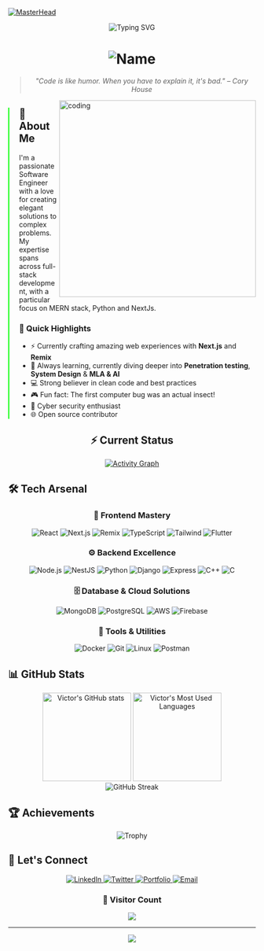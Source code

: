 [![MasterHead](https://user-images.githubusercontent.com/113350806/236842414-18101a37-92f5-4de7-a46d-eeaca6e16cbd.gif)](https://github.com/vkhydras)

<div align="center">
  <img src="https://readme-typing-svg.demolab.com?font=Fira+Code&pause=1000&color=00FF00&random=false&width=435&lines=⚡+Full+Stack+Software+Engineer+⚡;🔮+Problem+Solver+%7C+Creative+Thinker+🔮;🚀+MERN+Stack+%7C+Python+%7C+NextJs+%7C+Remix+🚀" alt="Typing SVG" />
</div>

<h1 align="center">
  <img src="https://readme-typing-svg.demolab.com?font=Fira+Code&weight=600&size=35&duration=4000&pause=1000&color=00FF00&background=00000000&multiline=true&repeat=false&random=false&width=600&height=80&lines=👋+Hello+World%2C+I%27m+Victor+Kimaru" alt="Name" />
</h1>

<div align="center">
  
> *"Code is like humor. When you have to explain it, it's bad." – Cory House*

</div>

<div>
  <img align="right" alt="coding" width="400" src="https://cdn.dribbble.com/users/1162077/screenshots/3848914/programmer.gif">
</div>

<div align="left" style="border-left: 2px solid #00FF00; padding-left: 20px;">

## 🚀 About Me
I'm a passionate Software Engineer with a love for creating elegant solutions to complex problems. My expertise spans across full-stack development, with a particular focus on MERN stack, Python and NextJs.

### 🎯 Quick Highlights
- ⚡ Currently crafting amazing web experiences with **Next.js** and **Remix**
- 🌱 Always learning, currently diving deeper into **Penetration testing**, **System Design** & **MLA & AI**
- 💻 Strong believer in clean code and best practices
- 🎮 Fun fact: The first computer bug was an actual insect!
- 🔐 Cyber security enthusiast
- 🌐 Open source contributor

</div>

<div align="center">
  
## ⚡ Current Status

[![Activity Graph](https://github-readme-activity-graph.vercel.app/graph?username=vkhydras&theme=github-compact&height=300&area=true&hide_border=true&custom_title=Contribution%20Graph&line=00FF00&point=00FF00&area_color=00FF00&bg_color=0D1117)](https://github.com/vkhydras/github-readme-activity-graph)

</div>

## 🛠️ Tech Arsenal

<div align="center">

### 🎨 Frontend Mastery
![React](https://img.shields.io/badge/-React-000000?style=for-the-badge&logo=react&logoColor=00FF00)
![Next.js](https://img.shields.io/badge/-Next.js-000000?style=for-the-badge&logo=next.js&logoColor=00FF00)
![Remix](https://img.shields.io/badge/-Remix-000000?style=for-the-badge&logo=remix&logoColor=00FF00)
![TypeScript](https://img.shields.io/badge/-TypeScript-000000?style=for-the-badge&logo=typescript&logoColor=00FF00)
![Tailwind](https://img.shields.io/badge/-Tailwind-000000?style=for-the-badge&logo=tailwind-css&logoColor=00FF00)
![Flutter](https://img.shields.io/badge/-Flutter-000000?style=for-the-badge&logo=flutter&logoColor=00FF00)

### ⚙️ Backend Excellence
![Node.js](https://img.shields.io/badge/-Node.js-000000?style=for-the-badge&logo=node.js&logoColor=00FF00)
![NestJS](https://img.shields.io/badge/-NestJS-000000?style=for-the-badge&logo=nestjs&logoColor=00FF00)
![Python](https://img.shields.io/badge/-Python-000000?style=for-the-badge&logo=python&logoColor=00FF00)
![Django](https://img.shields.io/badge/-Django-000000?style=for-the-badge&logo=django&logoColor=00FF00)
![Express](https://img.shields.io/badge/-Express-000000?style=for-the-badge&logo=express&logoColor=00FF00)
![C++](https://img.shields.io/badge/-C++-000000?style=for-the-badge&logo=c%2B%2B&logoColor=00FF00)
![C](https://img.shields.io/badge/-C-000000?style=for-the-badge&logo=c&logoColor=00FF00)

### 🗄️ Database & Cloud Solutions
![MongoDB](https://img.shields.io/badge/-MongoDB-000000?style=for-the-badge&logo=mongodb&logoColor=00FF00)
![PostgreSQL](https://img.shields.io/badge/-PostgreSQL-000000?style=for-the-badge&logo=postgresql&logoColor=00FF00)
![AWS](https://img.shields.io/badge/-AWS-000000?style=for-the-badge&logo=amazon-aws&logoColor=00FF00)
![Firebase](https://img.shields.io/badge/-Firebase-000000?style=for-the-badge&logo=firebase&logoColor=00FF00)

### 🔧 Tools & Utilities
![Docker](https://img.shields.io/badge/-Docker-000000?style=for-the-badge&logo=docker&logoColor=00FF00)
![Git](https://img.shields.io/badge/-Git-000000?style=for-the-badge&logo=git&logoColor=00FF00)
![Linux](https://img.shields.io/badge/-Linux-000000?style=for-the-badge&logo=linux&logoColor=00FF00)
![Postman](https://img.shields.io/badge/-Postman-000000?style=for-the-badge&logo=postman&logoColor=00FF00)

</div>

## 📊 GitHub Stats

<div align="center">
  <img height="180em" src="https://github-readme-stats.vercel.app/api?username=vkhydras&show_icons=true&theme=merko&bg_color=000000&border_color=00FF00&icon_color=00FF00&title_color=00FF00&text_color=00FF00" alt="Victor's GitHub stats" />
  <img height="180em" src="https://github-readme-stats.vercel.app/api/top-langs/?username=vkhydras&layout=compact&theme=merko&bg_color=000000&border_color=00FF00&title_color=00FF00&text_color=00FF00" alt="Victor's Most Used Languages" />
</div>

<div align="center">
  <img src="https://github-readme-streak-stats.herokuapp.com/?user=vkhydras&theme=merko&background=000000&border=00FF00&stroke=00FF00&ring=00FF00&fire=00FF00&currStreakNum=00FF00&sideNums=00FF00&currStreakLabel=00FF00&sideLabels=00FF00&dates=00FF00" alt="GitHub Streak" />
</div>

## 🏆 Achievements
<div align="center">

![Trophy](https://github-profile-trophy.vercel.app/?username=vkhydras&theme=matrix&no-frame=false&no-bg=true&margin-w=4)

</div>

## 🤝 Let's Connect

<div align="center">
  <a href="https://linkedin.com/in/victor-kimaru-250b04277">
    <img src="https://img.shields.io/badge/-LinkedIn-000000?style=for-the-badge&logo=linkedin&logoColor=00FF00" alt="LinkedIn" />
  </a>
  <a href="https://twitter.com/v_k_hydra">
    <img src="https://img.shields.io/badge/-Twitter-000000?style=for-the-badge&logo=twitter&logoColor=00FF00" alt="Twitter" />
  </a>
  <a href="https://victork.vercel.app/">
    <img src="https://img.shields.io/badge/-Portfolio-000000?style=for-the-badge&logo=vercel&logoColor=00FF00" alt="Portfolio" />
  </a>
  <a href="mailto:victorkimaru8@gmail.com">
    <img src="https://img.shields.io/badge/-Email-000000?style=for-the-badge&logo=gmail&logoColor=00FF00" alt="Email" />
  </a>
</div>

<div align="center">

### 💫 Visitor Count
  
[![](https://visitcount.itsvg.in/api?id=vkhydras&icon=0&color=3)](https://visitcount.itsvg.in)

</div>

---

<div align="center">
  <img src="https://capsule-render.vercel.app/api?type=waving&color=00FF00&height=120&section=footer" />
</div>
